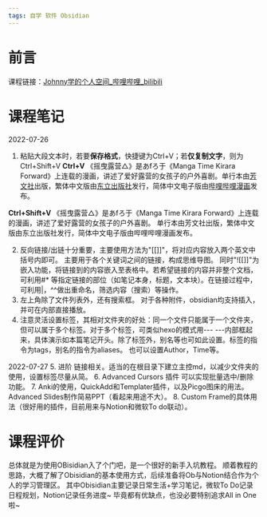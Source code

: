 ```yaml
---
tags: 自学 软件 Obsidian
---
```



# 前言

课程链接：[Johnny学的个人空间_哔哩哔哩_bilibili](https://space.bilibili.com/432408734/channel/collectiondetail?sid=63628)


# 课程笔记

2022-07-26
1.  粘贴大段文本时，若要**保存格式**，快捷键为Ctrl+V；若**仅复制文字**，则为Ctrl+Shift+V
**Ctrl+V**
《摇曳露营△》是あfろ于《Manga Time Kirara Forward》上连载的漫画，讲述了爱好露营的女孩子的户外喜剧。单行本由[芳文社](https://baike.baidu.com/item/%E8%8A%B3%E6%96%87%E7%A4%BE/8180095)出版，繁体中文版由[东立出版社](https://baike.baidu.com/item/%E4%B8%9C%E7%AB%8B%E5%87%BA%E7%89%88%E7%A4%BE/10443869)发行，简体中文电子版由[哔哩哔哩漫画](https://baike.baidu.com/item/%E5%93%94%E5%93%A9%E5%93%94%E5%93%A9%E6%BC%AB%E7%94%BB/23525597)发布。    

**Ctrl+Shift+V**
《摇曳露营△》是あfろ于《Manga Time Kirara Forward》上连载的漫画，讲述了爱好露营的女孩子的户外喜剧。 单行本由芳文社出版，繁体中文版由东立出版社发行，简体中文电子版由哔哩哔哩漫画发布。    

2. 反向链接/出链十分重要，主要使用方法为"[[]]"，将对应内容放入两个英文中括号内即可。 主要用于各个关键词之间的链接，构成思维导图。 同时"![[]]"为嵌入功能，将链接到的内容嵌入至表格中。若希望链接的内容并非整个文档，可利用#* 等指定链接的部位（如笔记本身，标题，文本块）。在链接过程中，可利用|，^^做出重命名，筛选内容（搜索）等操作。   
3. 左上角除了文件列表外，还有搜索框。  对于各种附件，obsidian均支持插入，并可在内部直接播放。 
4. 注意灵活设置标签，其相对文件夹的好处：同一个文件只能属于一个文件夹，但可以属于多个标签。对于多个标签，可类似hexo的模式用--- ---内部框起来，具体演示如本篇笔记开头。除了标签外，别名等也可如此设置。标签的指令为tags，别名的指令为aliases。 也可以设置Author，Time等。

2022-07-27
5.  进阶 链接相关。适当的在根目录下建立主控md，以减少文件夹的使用，设置标签尽量从简。
6. Advanced Cursors 插件 可以实现批量选中/删除功能。
7. Anki的使用，QuickAdd和Templater插件，以及Picgo图床的用法。Advanced Slides制作简易PPT（看起来用途不大）。
8. Custom Frame的具体用法（很好用的插件，目前用来与Notion和微软To do联动）。


# 课程评价

总体就是为使用OBisidian入了个门吧，是一个很好的新手入坑教程。
顺着教程的思路，大概了解了Obisidian的基本使用方式，后续准备将Ob与Notion结合作为个人的学习管理区。
其中Obisidian主要记录日常生活+学习笔记，微软To Do记录日程规划，Notion记录任务进度~ 
毕竟都有优缺点，也没必要特别追求All in One啦~